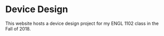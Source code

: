 # Device Design

This website hosts a device design project for my ENGL 1102 class in the Fall of 2018.
